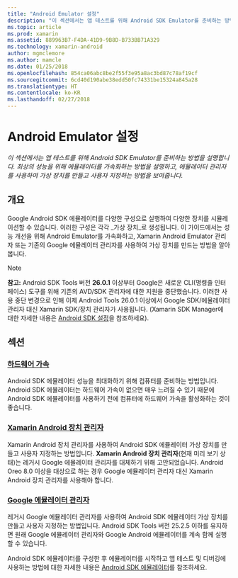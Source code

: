 ```yaml
---
title: "Android Emulator 설정"
description: "이 섹션에서는 앱 테스트를 위해 Android SDK Emulator를 준비하는 방법을 설명합니다. 최상의 성능을 위해 에뮬레이터를 가속화하는 방법을 설명하고, 에뮬레이터 관리자를 사용하여 가상 장치를 만들고 사용자 지정하는 방법을 보여줍니다."
ms.topic: article
ms.prod: xamarin
ms.assetid: 889963B7-F4DA-41D9-9B8D-B733BB71A329
ms.technology: xamarin-android
author: mgmclemore
ms.author: mamcle
ms.date: 01/25/2018
ms.openlocfilehash: 854ca06abc8be2f55f3e95a8ac3bd87c78af19cf
ms.sourcegitcommit: 6cd40d190abe38edd50fc74331be15324a845a28
ms.translationtype: HT
ms.contentlocale: ko-KR
ms.lasthandoff: 02/27/2018
---
```

# <a name="android-emulator-setup"></a>Android Emulator 설정

_이 섹션에서는 앱 테스트를 위해 Android SDK Emulator를 준비하는 방법을 설명합니다. 최상의 성능을 위해 에뮬레이터를 가속화하는 방법을 설명하고, 에뮬레이터 관리자를 사용하여 가상 장치를 만들고 사용자 지정하는 방법을 보여줍니다._


## <a name="overview"></a>개요

Google Android SDK 에뮬레이터를 다양한 구성으로 실행하여 다양한 장치를 시뮬레이션할 수 있습니다. 이러한 구성은 각각 _가상 장치_로 생성됩니다. 이 가이드에서는 성능 개선을 위해 Android Emulator를 가속화하고, Xamarin Android Emulator 관리자 또는 기존의 Google 에뮬레이터 관리자를 사용하여 가상 장치를 만드는 방법을 알아봅니다.


> [!NOTE]
> **참고:** Android SDK Tools 버전 **26.0.1** 이상부터 Google은 새로운 CLI(명령줄 인터페이스) 도구를 위해 기존의 AVD/SDK 관리자에 대한 지원을 중단했습니다. 이러한 사용 중단 변경으로 인해 이제 Android Tools 26.0.1 이상에서 Google SDK/에뮬레이터 관리자 대신 Xamarin SDK/장치 관리자가 사용됩니다. (Xamarin SDK Manager에 대한 자세한 내용은 [Android SDK 설정](~/android/get-started/installation/android-sdk.md)을 참조하세요).


## <a name="sections"></a>섹션

### <a name="hardware-accelerationandroidget-startedinstallationandroid-emulatorhardware-accelerationmd"></a>[하드웨어 가속](~/android/get-started/installation/android-emulator/hardware-acceleration.md)

Android SDK 에뮬레이터 성능을 최대화하기 위해 컴퓨터를 준비하는 방법입니다. Android SDK 에뮬레이터는 하드웨어 가속이 없으면 매우 느려질 수 있기 때문에 Android SDK 에뮬레이터를 사용하기 전에 컴퓨터에 하드웨어 가속을 활성화하는 것이 좋습니다.

### <a name="xamarin-android-device-managerandroidget-startedinstallationandroid-emulatorxamarin-device-managermd"></a>[Xamarin Android 장치 관리자](~/android/get-started/installation/android-emulator/xamarin-device-manager.md)

Xamarin Android 장치 관리자를 사용하여 Android SDK 에뮬레이터 가상 장치를 만들고 사용자 지정하는 방법입니다. **Xamarin Android 장치 관리자**(현재 미리 보기 상태)는 레거시 Google 에뮬레이터 관리자를 대체하기 위해 고안되었습니다. Android Oreo 8.0 이상을 대상으로 하는 경우 Google 에뮬레이터 관리자 대신 Xamarin Android 장치 관리자를 사용해야 합니다.

### <a name="google-emulator-managerandroidget-startedinstallationandroid-emulatorgoogle-emulator-managermd"></a>[Google 에뮬레이터 관리자](~/android/get-started/installation/android-emulator/google-emulator-manager.md)

레거시 Google 에뮬레이터 관리자를 사용하여 Android SDK 에뮬레이터 가상 장치를 만들고 사용자 지정하는 방법입니다. Android SDK Tools 버전 25.2.5 이하를 유지하면 원래 Google 에뮬레이터 관리자와 Google Android 에뮬레이터를 계속 함께 실행할 수 있습니다.

Android SDK 에뮬레이터를 구성한 후 에뮬레이터를 시작하고 앱 테스트 및 디버깅에 사용하는 방법에 대한 자세한 내용은 [Android SDK 에뮬레이터](~/android/deploy-test/debugging/android-sdk-emulator/index.md)를 참조하세요.
